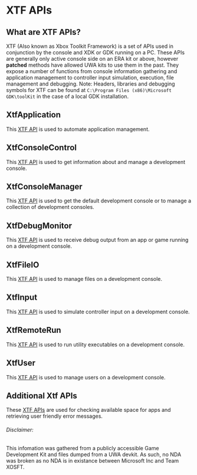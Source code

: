 <!-- TITLE: XTF APIs -->
<!-- SUBTITLE: A quick summary of the developer XTF APIs, their function and description. -->

# XTF APIs

## What are XTF APIs?
XTF (Also known as Xbox Toolkit Framework) is a set of APIs used in conjunction by the console and XDK or GDK running on a PC. These APIs are generally only active console side on an ERA kit or above, however **patched** methods have allowed UWA kits to use them in the past. They expose a number of functions from console information gathering and application management to controller input simulation, execution, file management and debugging. Note: Headers, libraries and debugging symbols for XTF can be found at `C:\Program Files (x86)\Microsoft GDK\toolKit` in the case of a local GDK installation.

## XtfApplication
This [XTF API](xtf-apis/xtfapplication.md) is used to automate application management.

## XtfConsoleControl
This [XTF API](xtf-apis/xtfconsolecontrol.md) is used to get information about and manage a development console.

## XtfConsoleManager
This [XTF API](xtf-apis/xtfconsolemanager.md) is used to get the default development console or to manage a collection of development consoles.

## XtfDebugMonitor
This [XTF API](xtf-apis/xtfdebugmonitor.md) is used to receive debug output from an app or game running on a development console.

## XtfFileIO
This [XTF API](xtf-apis/xtffileio.md) is used to manage files on a development console.

## XtfInput
This [XTF API](xtf-apis/xtfinput.md) is used to simulate controller input on a development console.

## XtfRemoteRun
This [XTF API](xtf-apis/xtfremoterun.md) is used to run utility executables on a development console.

## XtfUser
This [XTF API](xtf-apis/xtfuser.md) is used to manage users on a development console.

## Additional Xtf APIs
These [XTF APIs](xtf-apis/xtfadditional.md) are used for checking available space for apps and retrieving user friendly error messages.


###### Disclaimer:
This infomation was gathered from a publicly accessible Game Development Kit and files dumped from a UWA devkit.
As such, no NDA was broken as no NDA is in existance between Microsoft Inc and Team XOSFT. 

